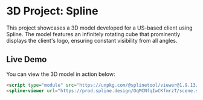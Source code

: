 # 3D Project: Spline

This project showcases a 3D model developed for a US-based client using Spline. The model features an infinitely rotating cube that prominently displays the client's logo, ensuring constant visibility from all angles.

## Live Demo

You can view the 3D model in action below:

```html
<script type="module" src="https://unpkg.com/@splinetool/viewer@1.9.13/build/spline-viewer.js"></script>
<spline-viewer url="https://prod.spline.design/OqMCNfqIwCKfmrzT/scene.splinecode"></spline-viewer>
